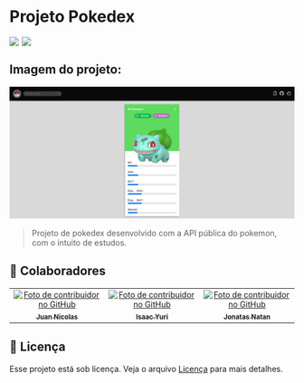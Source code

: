# Projeto Pokedex

<div style="display:flex; gap: 6px;">
<img src="https://img.shields.io/github/repo-size/JuanNicolasGS/projeto-pokedex?style=for-the-badge">
<img src="https://img.shields.io/github/languages/count/JuanNicolasGS/projeto-pokedex?style=for-the-badge">
</div>

## Imagem do projeto:
<a href="https://juannicolasgs.github.io/projeto-pokedex/"><img src="./IMGS/project-image.png" alt="Imagem do projeto"></a>

>Projeto de pokedex desenvolvido com a API pública do pokemon, com o intuito de estudos.

## 🤝 Colaboradores

<table>
  <tr>
    <td align="center">
      <a href="https://github.com/JuanNicolasGS">
        <img src="https://avatars.githubusercontent.com/u/161638059?v=4" width="100px;" alt="Foto de contribuidor no GitHub"/><br>
        <sub>
          <b>Juan Nicolas</b>
        </sub>
      </a>
    </td>
    <td align="center">
      <a href="https://github.com/Isaac-Yuri">
        <img src="https://avatars.githubusercontent.com/u/73003763?v=4" width="100px;" alt="Foto de contribuidor no GitHub"/><br>
        <sub>
          <b>Isaac Yuri</b>
        </sub>
      </a>
    </td>
     <td align="center">
      <a href="https://github.com/JonatasNatanOFC">
        <img src="https://avatars.githubusercontent.com/u/174431264?v=4" width="100px;" alt="Foto de contribuidor no GitHub"/><br>
        <sub>
          <b>Jonatas Natan</b>
        </sub>
      </a>
    </td>
  </tr>
</table>

## 📝 Licença

Esse projeto está sob licença. Veja o arquivo [Licença](LICENSE.md) para mais detalhes.
